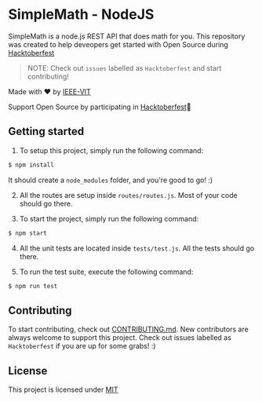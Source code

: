 # SimpleMath - NodeJS
SimpleMath is a node.js REST API that does math for you. This repository was created to help deveopers get started with Open Source during [Hacktoberfest](https://hacktoberfest.digitalocean.com/)
> NOTE: Check out `issues` labelled as `Hacktoberfest` and start contributing!

Made with :heart: by [IEEE-VIT](https://ieeevit.com)

Support Open Source by participating in [Hacktoberfest](https://hacktoberfest.digitalocean.com/):yellow_heart:

## Getting started

1. To setup this project, simply run the following command:
```bash
$ npm install
```

It should create a `node_modules` folder, and you're good to go! :)

2. All the routes are setup inside `routes/routes.js`. Most of your code should go there.

3. To start the project, simply run the following command:
```bash
$ npm start
```

4. All the unit tests are located inside `tests/test.js`. All the tests should go there.

5. To run the test suite, execute the following command:
```bash
$ npm run test
```

## Contributing
To start contributing, check out [CONTRIBUTING.md](https://github.com/mayankshah1607/SimpleMath-NodeJS/blob/master/CONTRIBUTING.md). New contributors are always welcome to support this project. Check out issues labelled as `Hacktoberfest` if you are up for some grabs! :)

## License
This project is licensed under [MIT](https://github.com/IEEE-VIT/SimpleMath-NodeJS/blob/master/LICENSE)
